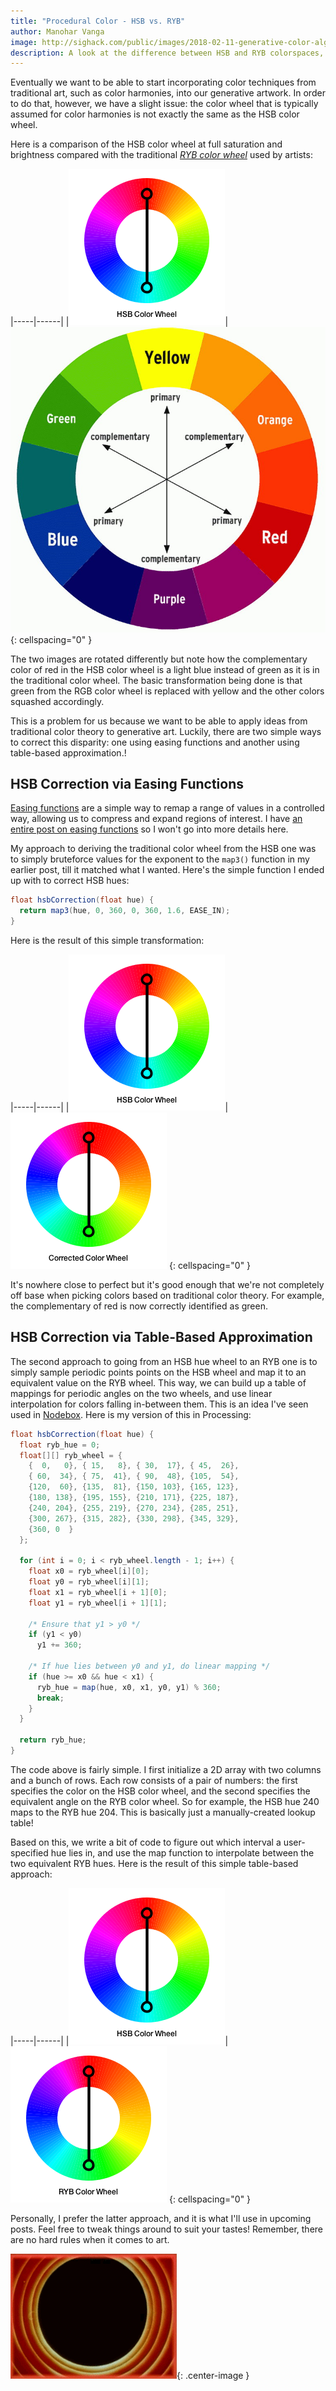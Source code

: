 ```yaml
---
title: "Procedural Color - HSB vs. RYB"
author: Manohar Vanga
image: http://sighack.com/public/images/2018-02-11-generative-color-algorithms/cw-corrected2.png
description: A look at the difference between HSB and RYB colorspaces, and how to programmatically convert between them.
---
```


Eventually we want to be able to start incorporating color techniques from traditional
art, such as color harmonies, into our generative artwork.
In order to do that, however, we have a slight issue: the color wheel that is typically assumed for
color harmonies is not exactly the same as the HSB color wheel.

Here is a comparison of the HSB color wheel at full saturation and brightness
compared with the traditional [_RYB color wheel_](https://en.wikipedia.org/wiki/RYB_color_model)
used by artists:

|-----|------|
|![](/public/images/2018-02-11-generative-color-algorithms/cw-hsb.png)|![](/public/images/2018-02-11-generative-color-algorithms/color-wheel.jpg)
{: cellspacing="0" }

The two images are rotated differently but note how the complementary color of
red in the HSB color wheel is a light blue instead of green as it is in the
traditional color wheel. The basic transformation being done is that green from
the RGB color wheel is replaced with yellow and the other colors squashed
accordingly.

This is a problem for us because we want to be able to apply ideas from traditional
color theory to generative art. Luckily, there are two simple ways to correct this
disparity: one using easing functions and another using table-based approximation.!

## HSB Correction via Easing Functions

[Easing functions](easing-functions-in-processing) are a simple way to remap a range of values in a controlled
way, allowing us to compress and expand regions of interest. I have [an entire
post on easing functions](easing-functions-in-processing) so I won't go into more details here.

My approach to deriving the traditional color wheel from the HSB one was to simply
bruteforce values for the exponent to the `map3()` function in my earlier post,
till it matched what I wanted.
Here's the simple function I ended up with to correct HSB hues:

```java
float hsbCorrection(float hue) {
  return map3(hue, 0, 360, 0, 360, 1.6, EASE_IN);
}
```

Here is the result of this simple transformation:

|-----|------|
|![](/public/images/2018-02-11-generative-color-algorithms/cw-hsb.png)|![](/public/images/2018-02-11-generative-color-algorithms/cw-corrected.png)
{: cellspacing="0" }

It's nowhere close to perfect but it's good enough that we're not completely off
base when picking colors based on traditional color theory. For example,
the complementary of red is now correctly identified as green.

## HSB Correction via Table-Based Approximation

The second approach to going from an HSB hue wheel to an RYB one is to simply sample
periodic points points on the HSB wheel and map it to an equivalent value on the RYB
wheel. This way, we can build up a table of mappings for periodic angles on the two
wheels, and use linear interpolation for colors falling in-between them. This is an
idea I've seen used in [Nodebox](https://www.nodebox.net/). Here is my version of
this in Processing:

```java
float hsbCorrection(float hue) {
  float ryb_hue = 0;
  float[][] ryb_wheel = {
    {  0,   0}, { 15,   8}, { 30,  17}, { 45,  26},
    { 60,  34}, { 75,  41}, { 90,  48}, {105,  54},
    {120,  60}, {135,  81}, {150, 103}, {165, 123},
    {180, 138}, {195, 155}, {210, 171}, {225, 187},
    {240, 204}, {255, 219}, {270, 234}, {285, 251},
    {300, 267}, {315, 282}, {330, 298}, {345, 329},
    {360, 0  }
  };
  
  for (int i = 0; i < ryb_wheel.length - 1; i++) {
    float x0 = ryb_wheel[i][0];
    float y0 = ryb_wheel[i][1];
    float x1 = ryb_wheel[i + 1][0];
    float y1 = ryb_wheel[i + 1][1];

    /* Ensure that y1 > y0 */
    if (y1 < y0)
      y1 += 360;
    
    /* If hue lies between y0 and y1, do linear mapping */
    if (hue >= x0 && hue < x1) {
      ryb_hue = map(hue, x0, x1, y0, y1) % 360;
      break;
    }
  }

  return ryb_hue;
}
```

The code above is fairly simple. I first initialize a 2D array with two columns and a
bunch of rows. Each row consists of a pair of numbers: the first specifies the color
on the HSB color wheel, and the second specifies the equivalent angle on the RYB
color wheel. So for example, the HSB hue 240 maps to the RYB hue 204. This is basically
just a manually-created lookup table!

Based on this, we write a bit of code to figure out which interval a user-specified
hue lies in, and use the map function to interpolate between the two equivalent RYB
hues. Here is the result of this simple table-based approach:

|-----|------|
|![](/public/images/2018-02-11-generative-color-algorithms/cw-hsb.png)|![](/public/images/2018-02-11-generative-color-algorithms/cw-corrected2.png)
{: cellspacing="0" }

Personally, I prefer the latter approach, and it is what I'll use in upcoming posts.
Feel free to tweak things around to suit your tastes! Remember, there are no hard
rules when it comes to art.

![](/public/images/end.gif){: .center-image }
